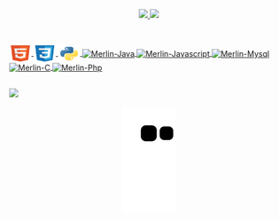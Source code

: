 <div align="center">
  <a href="https://github.com/Merlin262">
  <img height="180em" src="https://github-readme-stats.vercel.app/api?username=Merlin262&show_icons=true&theme=vue-dark&include_all_commits=true&count_private=true"/>
  <img height="180em" src="https://github-readme-stats.vercel.app/api/top-langs/?username=Merlin262&theme=vue-dark&hide_border=false&&layout=compact"/>
</div>

##

<div style="display: inline_block"><br>
  <img align="center" alt="Merlin-HTML" height="30" width="40" src="https://raw.githubusercontent.com/devicons/devicon/master/icons/html5/html5-original.svg">
  <img align="center" alt="Merlin-CSS" height="30" width="40" src="https://raw.githubusercontent.com/devicons/devicon/master/icons/css3/css3-original.svg">
  <img align="center" alt="Merlin-Python" height="30" width="40" src="https://raw.githubusercontent.com/devicons/devicon/master/icons/python/python-original.svg">
  <img align="center" alt="Merlin-Java" height="30" width="40" src="https://cdn.jsdelivr.net/gh/devicons/devicon/icons/java/java-plain.svg"/>
  <img align="center" alt="Merlin-Javascript" height="30" width="40" src="https://cdn.jsdelivr.net/gh/devicons/devicon/icons/javascript/javascript-original.svg" />
  <img align="center" alt="Merlin-Mysql" height="30" width="40" src="https://cdn.jsdelivr.net/gh/devicons/devicon/icons/mysql/mysql-original.svg" />
  <img align="center" alt="Merlin-C" height="30" width="40" src="https://cdn.jsdelivr.net/gh/devicons/devicon/icons/c/c-original.svg" />
  <img align="center" alt="Merlin-Php" height="30" width="40" src="https://cdn.jsdelivr.net/gh/devicons/devicon/icons/php/php-plain.svg" />
</div>

##

<div>
  <a href="https://www.linkedin.com/in/jo%C3%A3o-guilherme-s-merlin-85289b174" target="_blank"><img src="https://img.shields.io/badge/LinkedIn-0077B5?style=for-the-badge&logo=linkedin&logoColor=white" target="_blank"></a>
</div>

<div align="center">
  
  ![Snake animation](https://github.com/Merlin262/Merlin262/blob/output/github-contribution-grid-snake.svg)
  
</div>
